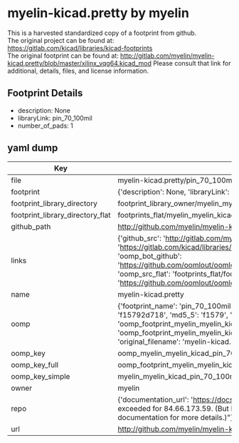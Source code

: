 # myelin-kicad.pretty by myelin  
This is a harvested standardized copy of a footprint from github.  
The original project can be found at:  
https://gitlab.com/kicad/libraries/kicad-footprints  
The original footprint can be found at:
http://gitlab.com/myelin/myelin-kicad.pretty/blob/master/xilinx_vqg64.kicad_mod
Please consult that link for additional, details, files, and license information.  
## Footprint Details
* description: None  
* libraryLink: pin_70_100mil  
* number_of_pads: 1  
## yaml dump  
| Key | Value |  
| --- | --- |  
| file | myelin-kicad.pretty/pin_70_100mil.kicad_mod |  
| footprint | {'description': None, 'libraryLink': 'pin_70_100mil', 'number_of_pads': 1} |  
| footprint_library_directory | footprint_library_owner/myelin_myelin-kicad.pretty |  
| footprint_library_directory_flat | footprints_flat/myelin_myelin_kicad_pin_70_100mil/working |  
| github_path | http://github.com/myelin/myelin-kicad.pretty/blob/master/pin_70_100mil.kicad_mod |  
| links | {'github_src': 'http://gitlab.com/myelin/myelin-kicad.pretty/blob/master/xilinx_vqg64.kicad_mod', 'github_src_repo': 'https://gitlab.com/kicad/libraries/kicad-footprints', 'oomp_bot': 'footprints/myelin_myelin_kicad_pin_70_100mil/working', 'oomp_bot_github': 'https://github.com/oomlout/oomlout_oomp_footprint_bot/tree/main/footprints/myelin_myelin_kicad_pin_70_100mil/working', 'oomp_src_flat': 'footprints_flat/footprints_flat/myelin_myelin_kicad_pin_70_100mil/working', 'oomp_src_flat_github': 'https://github.com/oomlout/oomlout_oomp_footprint_src/tree/main/footprints_flat/myelin_myelin_kicad_pin_70_100mil/working'} |  
| name | myelin-kicad.pretty |  
| oomp | {'footprint_name': 'pin_70_100mil', 'library_name': 'myelin_kicad', 'md5': 'f15792d718c3492aeef6bd883b3a0ddb', 'md5_10': 'f15792d718', 'md5_5': 'f1579', 'md5_6': 'f15792', 'oomp_key': 'oomp_myelin_myelin_kicad_pin_70_100mil', 'oomp_key_extra': 'oomp_footprint_myelin_myelin_kicad_pin_70_100mil', 'oomp_key_full': 'oomp_footprint_myelin_myelin_kicad_pin_70_100mil_f15792', 'oomp_key_simple': 'myelin_myelin_kicad_pin_70_100mil', 'original_filename': 'myelin-kicad.pretty/pin_70_100mil.kicad_mod', 'owner_name': 'myelin'} |  
| oomp_key | oomp_myelin_myelin_kicad_pin_70_100mil |  
| oomp_key_full | oomp_footprint_myelin_myelin_kicad_pin_70_100mil |  
| oomp_key_simple | myelin_myelin_kicad_pin_70_100mil |  
| owner | myelin |  
| repo | {'documentation_url': 'https://docs.github.com/rest/overview/resources-in-the-rest-api#rate-limiting', 'message': "API rate limit exceeded for 84.66.173.59. (But here's the good news: Authenticated requests get a higher rate limit. Check out the documentation for more details.)"} |  
| url | http://github.com/myelin/myelin-kicad.pretty |  

